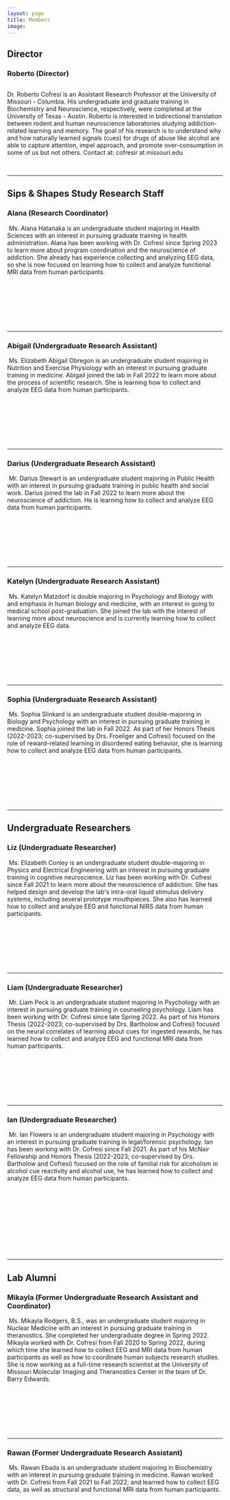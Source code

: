 ```yaml
---
layout: page
title: Members
image: 
---
```


<h2> Director </h2>
<div>
<!-- Roberto-->
<h3>Roberto (Director)</h3>
<img src="assets/images/members/roberto_cofresi.png" alt="" />
<p>Dr. Roberto Cofresí is an Assistant Research Professor at the University of Missouri - Columbia. His undergraduate and graduate training in Biochemistry and Neuroscience, respectively, were completed at the University of Texas - Austin. Roberto is interested in  bidirectional translation between rodent and human neuroscience laboratories studying addiction-related learning and memory. The goal of his research is to understand why and how naturally learned signals (cues) for drugs of abuse like alcohol are able to capture attention, impel approach, and promote over-consumption in some of us but not others. Contact at: cofresir at missouri.edu</p>
</div>


<br/>

<hr>


<h2> Sips & Shapes Study Research Staff </h2>


<!-- Sips & Shapes Study -->

<div>
<h3>Alana (Research Coordinator)</h3>
<p><span class="image left"><img src="assets/images/members/alana-hatanaka.jpg" alt="" /></span>
Ms. Alana Hatanaka is an undergraduate student majoring in Health Sciences with an interest in pursuing graduate training in health administration. Alana has been working with Dr. Cofresi since Spring 2023 to learn more about program coordination and the neuroscience of addiction. She already has experience collecting and analyzing EEG data, so she is now focused on learning how to collect and analyze functional MRI data from human participants.</p>
</div>

<br/>
<br/>
<br/>
<br/>
<br/>
<br/>

<hr>

<div>
<h3>Abigail (Undergraduate Research Assistant)</h3>
<p><span class="image left"><img src="assets/images/members/abigail_obregon.jpg" alt="" /></span>
Ms. Elizabeth Abigail Obregon is an undergraduate student majoring in Nutrition and Exercise Physiology with an interest in pursuing graduate training in medicine. Abigail joined the lab in Fall 2022 to learn more about the process of scientific research. She is learning how to collect and analyze EEG data from human participants.</p>
</div>


<br/>
<br/>
<br/>
<br/>
<br/>
<br/>

<hr>


<div>
<h3>Darius (Undergraduate Research Assistant)</h3>
<p><span class="image left"><img src="assets/images/members/missing1.jpg" alt="" /></span>
Mr. Darius Stewart is an undergraduate student majoring in Public Health with an interest in pursuing graduate training in public health and social work. Darius joined the lab in Fall 2022 to learn more about the neuroscience of addiction. He is learning how to collect and analyze EEG data from human participants.</p>
</div>



<br/>
<br/>
<br/>
<br/>
<br/>
<br/>

<hr>

<div>
<h3> Katelyn (Undergraduate Research Assistant)</h3>
<p><span class="image left"><img src="assets/images/members/katelyn-matzdorf.jpg" alt="" /></span>
Ms. Katelyn Matzdorf is double majoring in Psychology and Biology with and emphasis in human biology and medicine, with an interest in going to medical school post-graduation. She joined the lab with the interest of learning more about neuroscience and is currently learning how to collect and analyze EEG data.</p>
</div>


<br/>
<br/>
<br/>
<br/>
<br/>
<br/>

<hr>


<div>
<h3>Sophia (Undergraduate Research Assistant)</h3>
<p><span class="image left"><img src="assets/images/members/sophia_slinkard.jpg" alt="" /></span>
Ms. Sophia Slinkard is an undergraduate student double-majoring in Biology and Psychology with an interest in pursuing graduate training in medicine. Sophia joined the lab in Fall 2022. As part of her Honors Thesis (2022-2023; co-supervised by Drs. Froeliger and Cofresi) focused on the role of reward-related learning in disordered eating behavior, she is learning how to collect and analyze EEG data from human participants.</p>
</div>




<br/>
<br/>
<br/>
<br/>
<br/>
<br/>

<hr>


<h2> Undergraduate Researchers </h2>

<div>	
<!-- Liz-->	
<h3>Liz  (Undergraduate Researcher)</h3>
<p><span class="image left"><img src="assets/images/members/liz_conley.jpg" alt="" /></span>
Ms. Elizabeth Conley is an undergraduate student double-majoring in Physics and Electrical Engineering with an interest in pursuing graduate training in cognitive neuroscience. Liz has been working with Dr. Cofresi since Fall 2021 to learn more about the neuroscience of addiction. She has helped design and develop the lab's intra-oral liquid stimulus delivery systems, including several prototype  mouthpieces. She also has learned how to collect and analyze EEG and functional NIRS data from human participants.</p>
</div>

<br/>
<br/>
<br/>
<br/>
<br/>
<br/>

<hr>


<div>
<!-- Liam -->
<h3>Liam  (Undergraduate Researcher)</h3>
<p><span class="image left"><img src="assets/images/members/liam_peck.jpg" alt="" /></span>
Mr. Liam Peck is an undergraduate student majoring in Psychology with an interest in pursuing graduate training in counseling psychology. Liam has been working with Dr. Cofresi since late Spring 2022. As part of his Honors Thesis (2022-2023; co-supervised by Drs. Bartholow and Cofresi) focused on the neural correlates of learning about cues for ingested rewards, he has learned how to collect and analyze EEG and functional MRI data from human participants.</p>
</div>


<br/>
<br/>
<br/>
<br/>
<br/>
<br/>

<hr>


<div>
<!-- Ian-->
<h3>Ian  (Undergraduate Researcher)</h3>
<p><span class="image left"><img src="assets/images/members/Ian_flowers2.png" alt="" /></span>
Mr. Ian Flowers is an undergraduate student majoring in Psychology with an interest in pursuing graduate training in legal/forensic psychology. Ian has been working with  Dr. Cofresi since Fall 2021. As part of his McNair Fellowship and Honors Thesis (2022-2023; co-supervised by Drs. Bartholow and Cofresi) focused on the role of familial risk for alcoholism in alcohol cue reactivity and alcohol use, he has learned how to collect and analyze EEG data from human participants.</p>
</div>

<br/>
<br/>
<br/>
<br/>
<br/>
<br/>
<br/>
<br/>
<br/>

<hr>



<h2> Lab Alumni </h2>


<div>
<!-- Mikayla-->
<h3>Mikayla  (Former Undergraduate Research Assistant and Coordinator)</h3>
<p><span class="image left"><img src="assets/images/members/mikayla_rodgers.jpg" alt="" /></span>
Ms. Mikayla Rodgers, B.S., was an undergraduate student majoring in Nuclear Medicine with an interest in pursuing graduate training in theranostics. She completed her undergraduate degree in Spring 2022. Mikayla worked with Dr. Cofresi from Fall 2020 to Spring 2022, during which time she learned how to collect EEG and MRI data from human participants as well as how to coordinate human subjects research studies. She is now working as a full-time research scientist at the University of Missouri Molecular Imaging and Theranostics Center in the team of Dr. Barry Edwards.</p>
</div>


<br/>
<br/>
<br/>
<br/>
<br/>
<br/>

<hr>


<div>
<h3>Rawan (Former Undergraduate Research Assistant)</h3>
<p><span class="image left"><img src="assets/images/members/missing1.jpg" alt="" /></span>
Ms. Rawan Ebada is an undergraduate student majoring in Biochemistry with an interest in pursuing graduate training in medicine. Rawan worked with Dr. Cofresi from Fall 2021 to Fall 2022; and learned how to collect EEG data, as well as structural and functional MRI data from human participants.</p>
</div>


